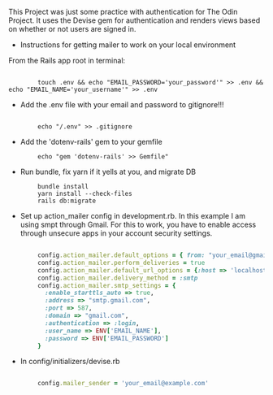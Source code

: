 This Project was just some practice with authentication for The Odin Project. It uses the Devise gem for authentication and renders views based on whether or not users are signed in.

* Instructions for getting mailer to work on your local environment

From the Rails app root in terminal:

```shell

        touch .env && echo "EMAIL_PASSWORD='your_password'" >> .env && echo "EMAIL_NAME='your_username'" >> .env 

```

* Add the .env file with your email and password to gitignore!!!

```shell

        echo "/.env" >> .gitignore 

```

* Add the 'dotenv-rails' gem to your gemfile

```shell
        echo "gem 'dotenv-rails' >> Gemfile"

```

* Run bundle, fix yarn if it yells at you, and migrate DB

```shell
        bundle install
        yarn install --check-files
        rails db:migrate

```
* Set up action_mailer config in development.rb. In this example I am using smpt through Gmail. For this to work, you have to enable access through unsecure apps in your account security settings. 

```ruby

        config.action_mailer.default_options = { from: "your_email@gmail.com" }
        config.action_mailer.perform_deliveries = true
        config.action_mailer.default_url_options = {:host => 'localhost:3000'}  
        config.action_mailer.delivery_method = :smtp
        config.action_mailer.smtp_settings = {
          :enable_starttls_auto => true, 
          :address => "smtp.gmail.com",
          :port => 587,
          :domain => "gmail.com",
          :authentication => :login,
          :user_name => ENV['EMAIL_NAME'],
          :password => ENV['EMAIL_PASSWORD']
        }

```

* In config/initializers/devise.rb

```ruby

        config.mailer_sender = 'your_email@example.com'

```


